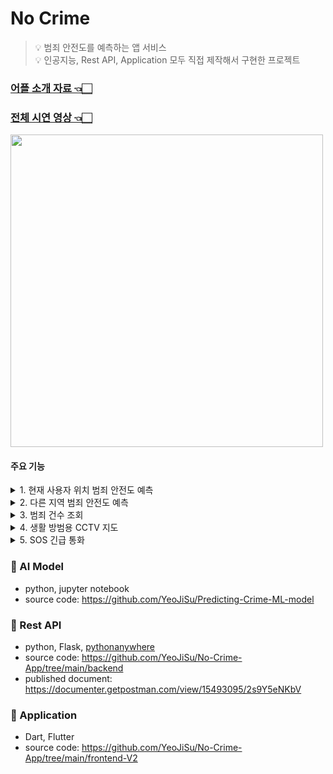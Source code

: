 # No Crime
> 💡 범죄 안전도를 예측하는 앱 서비스  <br> 
> 💡 인공지능, Rest API, Application 모두 직접 제작해서 구현한 프로젝트 <br> 

### [어플 소개 자료 👈🏻](https://www.canva.com/design/DAFtvgqR1WU/MlijIKjzEDp914R6AgCiiQ/edit?utm_content=DAFtvgqR1WU&utm_campaign=designshare&utm_medium=link2&utm_source=sharebutton)
### [전체 시연 영상 👈🏻](https://photos.app.goo.gl/g7XCYdQawfQ8n8vG7)
<img src="https://github.com/YeoJiSu/No-Crime-App/assets/76769044/965dc848-7ee5-41d0-a563-12cffa838666" height="500"/>


#### 주요 기능


<details>
<summary>1. 현재 사용자 위치 범죄 안전도 예측</summary>
<div markdown="1">       
- 데이터 수집: [KOSIS 국가 통계 포털의 범죄 데이터](https://kosis.kr/index/index.do)

https://github.com/YeoJiSu/No-Crime-App/assets/76769044/40ef858b-6c53-4f06-868f-0985f0a72b34

</div>
</details>

<details>
<summary>2. 다른 지역 범죄 안전도 예측</summary>
<div markdown="1">       

https://github.com/YeoJiSu/No-Crime-App/assets/76769044/9da0cee8-791b-4da9-9676-c254643aec4b

</div>
</details>

<details>
<summary>3. 범죄 건수 조회</summary>
<div markdown="1">       

https://github.com/YeoJiSu/No-Crime-App/assets/76769044/a2e68f96-722f-45da-998b-e403c28f9525

</div>
</details>

<details>
<summary>4. 생활 방범용 CCTV 지도</summary>
<div markdown="1">       
- 데이터 수집: [LOCALDATA의 CCTV 정보](https://www.localdata.go.kr/lif/lifeCtacDataView.do?menuNo=40003)

https://github.com/YeoJiSu/No-Crime-App/assets/76769044/cf7d2635-2ca3-4d53-8e4d-56b93c90a3d1

</div>
</details>

<details>
<summary>5. SOS 긴급 통화</summary>
<div markdown="1">       

https://github.com/YeoJiSu/No-Crime-App/assets/76769044/59378c91-177e-4491-a18c-6ab7d4260245

</div>
</details>



### 🌱 AI Model
* python, jupyter notebook
* source code: https://github.com/YeoJiSu/Predicting-Crime-ML-model

### 🌱 Rest API
* python, Flask, [pythonanywhere](https://www.pythonanywhere.com/)
* source code: https://github.com/YeoJiSu/No-Crime-App/tree/main/backend
* published document: https://documenter.getpostman.com/view/15493095/2s9Y5eNKbV

### 🌱 Application
* Dart, Flutter
* source code: https://github.com/YeoJiSu/No-Crime-App/tree/main/frontend-V2
